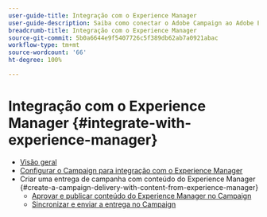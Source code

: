 ```yaml
---
user-guide-title: Integração com o Experience Manager
user-guide-description: Saiba como conectar o Adobe Campaign ao Adobe Experience Manager para permitir gerenciar modelos, ativos e formulários de entrega de email no Experience Manager.
breadcrumb-title: Integração com o Experience Manager
source-git-commit: 5b0a6644e9f5407726c5f389db62ab7a0921abac
workflow-type: tm+mt
source-wordcount: '66'
ht-degree: 100%

---
```



# Integração com o Experience Manager {#integrate-with-experience-manager}

+ [Visão geral](/help/tutorial-integrate-with-experience-manager/overview.md)
+ [Configurar o Campaign para integração com o Experience Manager](/help/tutorial-integrate-with-experience-manager/configure-campaign-for-aem-integration.md)
+ Criar uma entrega de campanha com conteúdo do Experience Manager {#create-a-campaign-delivery-with-content-from-experience-manager}
   + [Aprovar e publicar conteúdo do Experience Manager no Campaign](/help/tutorial-integrate-with-experience-manager/approve-and-publish-aem-content-to-campaign.md)
   + [Sincronizar e enviar a entrega no Campaign](/help/tutorial-integrate-with-experience-manager/synchronize-and-send-an-aem-delivery-in-campaign.md)

